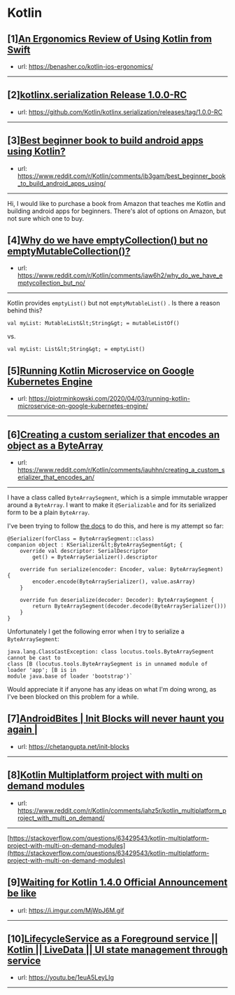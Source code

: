# Kotlin
## [1][An Ergonomics Review of Using Kotlin from Swift](https://www.reddit.com/r/Kotlin/comments/ib73br/an_ergonomics_review_of_using_kotlin_from_swift/)
- url: https://benasher.co/kotlin-ios-ergonomics/
---

## [2][kotlinx.serialization Release 1.0.0-RC](https://www.reddit.com/r/Kotlin/comments/ibdz0r/kotlinxserialization_release_100rc/)
- url: https://github.com/Kotlin/kotlinx.serialization/releases/tag/1.0.0-RC
---

## [3][Best beginner book to build android apps using Kotlin?](https://www.reddit.com/r/Kotlin/comments/ib3gam/best_beginner_book_to_build_android_apps_using/)
- url: https://www.reddit.com/r/Kotlin/comments/ib3gam/best_beginner_book_to_build_android_apps_using/
---
Hi, I would like to purchase a book from Amazon that teaches me Kotlin and building android apps for beginners. There's alot of options on Amazon, but not sure which one to buy.
## [4][Why do we have emptyCollection() but no emptyMutableCollection()?](https://www.reddit.com/r/Kotlin/comments/iaw6h2/why_do_we_have_emptycollection_but_no/)
- url: https://www.reddit.com/r/Kotlin/comments/iaw6h2/why_do_we_have_emptycollection_but_no/
---
Kotlin provides  `emptyList()` but not `emptyMutableList()` . Is there a reason behind this?



`val myList: MutableList&lt;String&gt; = mutableListOf()`

vs.

`val myList: List&lt;String&gt; = emptyList()`
## [5][Running Kotlin Microservice on Google Kubernetes Engine](https://www.reddit.com/r/Kotlin/comments/iavp21/running_kotlin_microservice_on_google_kubernetes/)
- url: https://piotrminkowski.com/2020/04/03/running-kotlin-microservice-on-google-kubernetes-engine/
---

## [6][Creating a custom serializer that encodes an object as a ByteArray](https://www.reddit.com/r/Kotlin/comments/iauhhn/creating_a_custom_serializer_that_encodes_an/)
- url: https://www.reddit.com/r/Kotlin/comments/iauhhn/creating_a_custom_serializer_that_encodes_an/
---
I have a class called `ByteArraySegment`, which is a simple immutable wrapper around a `ByteArray`.  I want to make it `@Serializable` and for its serialized form to be a plain `ByteArray`.

I've been trying to follow [the docs](https://github.com/Kotlin/kotlinx.serialization/blob/master/docs/custom_serializers.md#representing-classes-as-a-single-value) to do this, and here is my attempt so far:

    @Serializer(forClass = ByteArraySegment::class)
    companion object : KSerializer&lt;ByteArraySegment&gt; {
        override val descriptor: SerialDescriptor
            get() = ByteArraySerializer().descriptor

        override fun serialize(encoder: Encoder, value: ByteArraySegment) {
            encoder.encode(ByteArraySerializer(), value.asArray)
        }

        override fun deserialize(decoder: Decoder): ByteArraySegment {
            return ByteArraySegment(decoder.decode(ByteArraySerializer()))
        }
    }

Unfortunately I get the following error when I try to serialize a `ByteArraySegment`:

    java.lang.ClassCastException: class locutus.tools.ByteArraySegment cannot be cast to 
    class [B (locutus.tools.ByteArraySegment is in unnamed module of loader 'app'; [B is in 
    module java.base of loader 'bootstrap')`

Would appreciate it if anyone has any ideas on what I'm doing wrong, as I've been blocked on this problem for a while.
## [7][AndroidBites | Init Blocks will never haunt you again |](https://www.reddit.com/r/Kotlin/comments/ib648x/androidbites_init_blocks_will_never_haunt_you/)
- url: https://chetangupta.net/init-blocks
---

## [8][Kotlin Multiplatform project with multi on demand modules](https://www.reddit.com/r/Kotlin/comments/iahz5r/kotlin_multiplatform_project_with_multi_on_demand/)
- url: https://www.reddit.com/r/Kotlin/comments/iahz5r/kotlin_multiplatform_project_with_multi_on_demand/
---
[https://stackoverflow.com/questions/63429543/kotlin-multiplatform-project-with-multi-on-demand-modules](https://stackoverflow.com/questions/63429543/kotlin-multiplatform-project-with-multi-on-demand-modules)
## [9][Waiting for Kotlin 1.4.0 Official Announcement be like](https://www.reddit.com/r/Kotlin/comments/i9wygq/waiting_for_kotlin_140_official_announcement_be/)
- url: https://i.imgur.com/MjWpJ6M.gif
---

## [10][LifecycleService as a Foreground service || Kotlin || LiveData || UI state management through service](https://www.reddit.com/r/Kotlin/comments/iacyhf/lifecycleservice_as_a_foreground_service_kotlin/)
- url: https://youtu.be/1euA5LeyLIg
---

